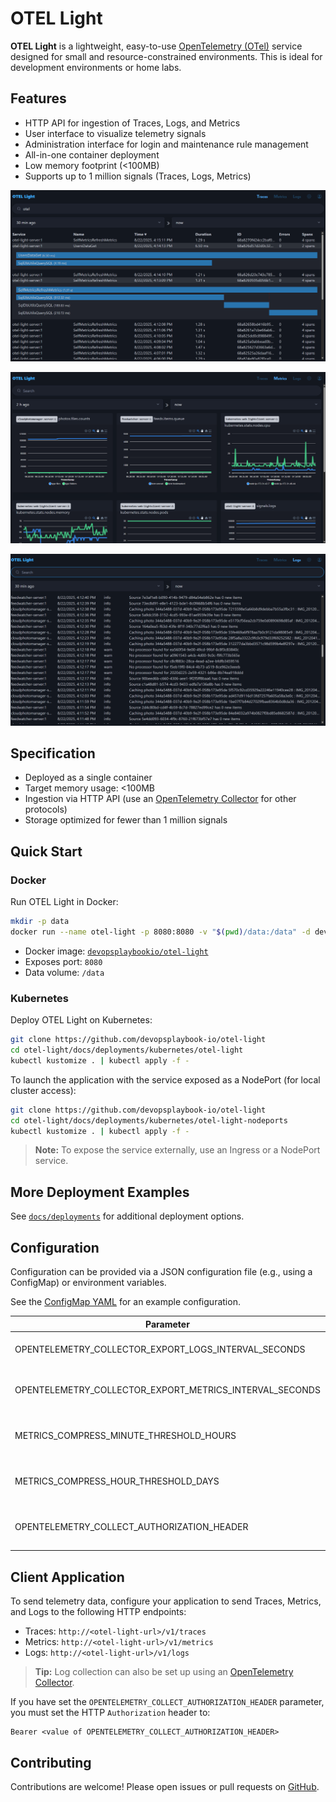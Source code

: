 # OTEL Light

**OTEL Light** is a lightweight, easy-to-use [OpenTelemetry (OTel)](https://opentelemetry.io/) service designed for small and resource-constrained environments. This is ideal for development environments or home labs.

## Features

- HTTP API for ingestion of Traces, Logs, and Metrics
- User interface to visualize telemetry signals
- Administration interface for login and maintenance rule management
- All-in-one container deployment
- Low memory footprint (<100MB)
- Supports up to 1 million signals (Traces, Logs, Metrics)

![](docs/images/Traces.png?raw=true)

![](docs/images/Metrics.png?raw=true)

![](docs/images/Logs.png?raw=true)

## Specification

- Deployed as a single container
- Target memory usage: <100MB
- Ingestion via HTTP API (use an [OpenTelemetry Collector](https://opentelemetry.io/docs/collector/) for other protocols)
- Storage optimized for fewer than 1 million signals

## Quick Start

### Docker

Run OTEL Light in Docker:

```bash
mkdir -p data
docker run --name otel-light -p 8080:8080 -v "$(pwd)/data:/data" -d devopsplaybookio/otel-light
```

- Docker image: [`devopsplaybookio/otel-light`](https://hub.docker.com/r/devopsplaybookio/otel-light)
- Exposes port: `8080`
- Data volume: `/data`

### Kubernetes

Deploy OTEL Light on Kubernetes:

```bash
git clone https://github.com/devopsplaybook-io/otel-light
cd otel-light/docs/deployments/kubernetes/otel-light
kubectl kustomize . | kubectl apply -f -
```

To launch the application with the service exposed as a NodePort (for local cluster access):

```bash
git clone https://github.com/devopsplaybook-io/otel-light
cd otel-light/docs/deployments/kubernetes/otel-light-nodeports
kubectl kustomize . | kubectl apply -f -
```

> **Note:** To expose the service externally, use an Ingress or a NodePort service.

## More Deployment Examples

See [`docs/deployments`](docs/deployments) for additional deployment options.

## Configuration

Configuration can be provided via a JSON configuration file (e.g., using a ConfigMap) or environment variables.

See the [ConfigMap YAML](docs/deployments/kubernetes/otel-light/base/configmap.yaml) for an example configuration.

| Parameter                                               | Description                                      | Default | Availability                        |
| ------------------------------------------------------- | ------------------------------------------------ | ------- | ----------------------------------- |
| OPENTELEMETRY_COLLECTOR_EXPORT_LOGS_INTERVAL_SECONDS    | Interval (in seconds) to export logs             | 60      | Config file                         |
| OPENTELEMETRY_COLLECTOR_EXPORT_METRICS_INTERVAL_SECONDS | Interval (in seconds) to export metrics          | 60      | Config file                         |
| METRICS_COMPRESS_MINUTE_THRESHOLD_HOURS                 | Hours before minute-level metrics are compressed | 12      | Config file                         |
| METRICS_COMPRESS_HOUR_THRESHOLD_DAYS                    | Days before hour-level metrics are compressed    | 7       | Config file                         |
| OPENTELEMETRY_COLLECT_AUTHORIZATION_HEADER              | Authorization header for OTEL collection         | (empty) | Config file or environment variable |

## Client Application

To send telemetry data, configure your application to send Traces, Metrics, and Logs to the following HTTP endpoints:

- Traces: `http://<otel-light-url>/v1/traces`
- Metrics: `http://<otel-light-url>/v1/metrics`
- Logs: `http://<otel-light-url>/v1/logs`

> **Tip:** Log collection can also be set up using an [OpenTelemetry Collector](https://opentelemetry.io/docs/collector/).

If you have set the `OPENTELEMETRY_COLLECT_AUTHORIZATION_HEADER` parameter, you must set the HTTP `Authorization` header to:

```
Bearer <value of OPENTELEMETRY_COLLECT_AUTHORIZATION_HEADER>
```

## Contributing

Contributions are welcome! Please open issues or pull requests on [GitHub](https://github.com/DidierHoarau/otel-light).
